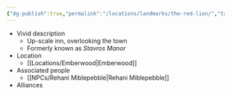 ```yaml
---
{"dg-publish":true,"permalink":"/locations/landmarks/the-red-lion/","tags":["Landmark"],"noteIcon":""}
---
```


- Vivid description
	- Up-scale inn, overlooking the town
	- Formerly known as *Stavros Manor*
- Location
	- [[Locations/Emberwood\|Emberwood]]
- Associated people
	- [[NPCs/Rehani Miblepebble\|Rehani Miblepebble]]
- Alliances